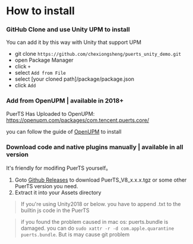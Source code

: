 # How to install

### GitHub Clone and use Unity UPM to install

You can add it by this way with Unity that support UPM

- git clone `https://github.com/chexiongsheng/puerts_unity_demo.git`
- open Package Manager
- click `+`
- select `Add from File`
- select [your cloned path]/package/package.json 
- click `Add`

### Add from OpenUPM | available in 2018+

PuerTS Has Uploaded to OpenUPM: https://openupm.com/packages/com.tencent.puerts.core/

you can follow the guide of [OpenUPM](https://openupm.com/) to install


### Download code and native plugins manually  | available in all version
It's friendly for modifing PuerTS yourself。

1. Goto [Github Releases](https://github.com/Tencent/puerts/releases) to download PuerTS_V8_x.x.x.tgz or some other PuerTS version you need.
2. Extract it into your Assets directory

> If you're using Unity2018 or below. you have to append .txt to the builtin js code in the PuerTS

> if you found the problem caused in mac os: puerts.bundle is damaged. you can do `sudo xattr -r -d com.apple.quarantine puerts.bundle`. But is may cause git problem
